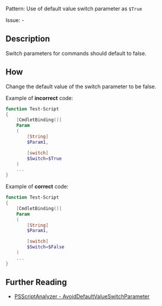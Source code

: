 Pattern: Use of default value switch parameter as `$True`

Issue: -

## Description

Switch parameters for commands should default to false.

## How

Change the default value of the switch parameter to be false.

Example of **incorrect** code:

``` PowerShell
function Test-Script
{
    [CmdletBinding()]
    Param
    (
        [String]
        $Param1,

        [switch]
        $Switch=$True
    )
    ...
}
```

Example of **correct** code:

``` PowerShell
function Test-Script
{
    [CmdletBinding()]
    Param
    (
        [String]
        $Param1,

        [switch]
        $Switch=$False
    )
    ...
}
```

## Further Reading

* [PSScriptAnalyzer - AvoidDefaultValueSwitchParameter](https://github.com/PowerShell/PSScriptAnalyzer/tree/master/docs/Rules/AvoidDefaultValueSwitchParameter.md)
